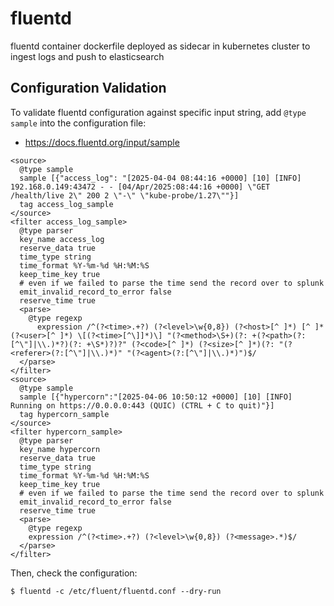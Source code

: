 # fluentd

fluentd container dockerfile deployed as sidecar in kubernetes cluster to ingest logs and push to elasticsearch

## Configuration Validation

To validate fluentd configuration against specific input string, add `@type sample` into the configuration file:

- https://docs.fluentd.org/input/sample

```
<source>
  @type sample
  sample [{"access_log": "[2025-04-04 08:44:16 +0000] [10] [INFO] 192.168.0.149:43472 - - [04/Apr/2025:08:44:16 +0000] \"GET /health/live 2\" 200 2 \"-\" \"kube-probe/1.27\""}]
  tag access_log_sample
</source>
<filter access_log_sample>
  @type parser
  key_name access_log
  reserve_data true
  time_type string
  time_format %Y-%m-%d %H:%M:%S
  keep_time_key true
  # even if we failed to parse the time send the record over to splunk
  emit_invalid_record_to_error false
  reserve_time true
  <parse>
    @type regexp
      expression /^(?<time>.+?) (?<level>\w{0,8}) (?<host>[^ ]*) [^ ]* (?<user>[^ ]*) \[(?<time>[^\]]*)\] "(?<method>\S+)(?: +(?<path>(?:[^\"]|\\.)*?)(?: +\S*)?)?" (?<code>[^ ]*) (?<size>[^ ]*)(?: "(?<referer>(?:[^\"]|\\.)*)" "(?<agent>(?:[^\"]|\\.)*)")$/
  </parse>
</filter>
<source>
  @type sample
  sample [{"hypercorn":"[2025-04-06 10:50:12 +0000] [10] [INFO] Running on https://0.0.0.0:443 (QUIC) (CTRL + C to quit)"}]
  tag hypercorn_sample
</source>
<filter hypercorn_sample>
  @type parser
  key_name hypercorn
  reserve_data true
  time_type string
  time_format %Y-%m-%d %H:%M:%S
  keep_time_key true
  # even if we failed to parse the time send the record over to splunk
  emit_invalid_record_to_error false
  reserve_time true
  <parse>
    @type regexp
    expression /^(?<time>.+?) (?<level>\w{0,8}) (?<message>.*)$/
  </parse>
</filter>
```

Then, check the configuration:

```
$ fluentd -c /etc/fluent/fluentd.conf --dry-run
```
